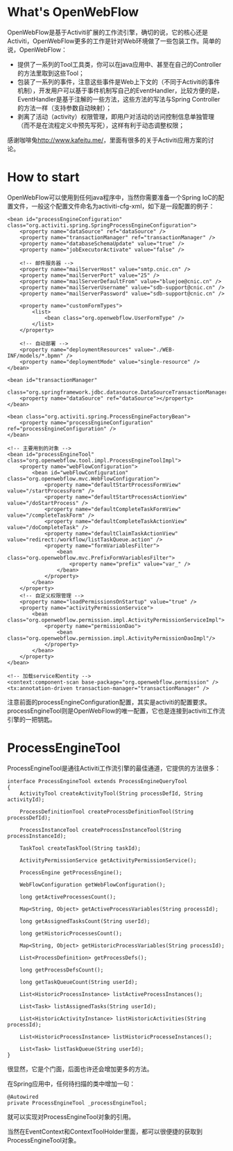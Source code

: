 What's OpenWebFlow
===========

OpenWebFlow是基于Activiti扩展的工作流引擎，确切的说，它的核心还是Activiti，OpenWebFlow更多的工作是针对Web环境做了一些包装工作。简单的说，OpenWebFlow：

* 提供了一系列的Tool工具类，你可以在java应用中、甚至在自己的Controller的方法里取到这些Tool；
* 包装了一系列的事件，注意这些事件是Web上下文的（不同于Activiti的事件机制），开发用户可以基于事件机制写自己的EventHandler，比较方便的是，EventHandler是基于注解的一些方法，这些方法的写法与Spring Controller的方法一样（支持参数自动映射）；
* 剥离了活动（activity）权限管理，即用户对活动的访问控制信息单独管理（而不是在流程定义中预先写死），这样有利于动态调整权限；

感谢咖啡兔<http://www.kafeitu.me/>，里面有很多的关于Activiti应用方案的讨论。

How to start
===========

OpenWebFlow可以使用到任何java程序中，当然你需要准备一个Spring IoC的配置文件，一般这个配置文件命名为activiti-cfg-xml，如下是一段配置的例子：

	<bean id="processEngineConfiguration" class="org.activiti.spring.SpringProcessEngineConfiguration">
		<property name="dataSource" ref="dataSource" />
		<property name="transactionManager" ref="transactionManager" />
		<property name="databaseSchemaUpdate" value="true" />
		<property name="jobExecutorActivate" value="false" />
		
		<!-- 邮件服务器 -->
		<property name="mailServerHost" value="smtp.cnic.cn" />
		<property name="mailServerPort" value="25" />
		<property name="mailServerDefaultFrom" value="bluejoe@cnic.cn" />
		<property name="mailServerUsername" value="sdb-support@cnic.cn" />
		<property name="mailServerPassword" value="sdb-support@cnic.cn" />

		<property name="customFormTypes">
			<list>
				<bean class="org.openwebflow.UserFormType" />
			</list>
		</property>
		
		<!-- 自动部署 -->
		<property name="deploymentResources" value="./WEB-INF/models/*.bpmn" />
		<property name="deploymentMode" value="single-resource" />
	</bean>

	<bean id="transactionManager"
		class="org.springframework.jdbc.datasource.DataSourceTransactionManager">
		<property name="dataSource" ref="dataSource"></property>
	</bean>

	<bean class="org.activiti.spring.ProcessEngineFactoryBean">
		<property name="processEngineConfiguration" ref="processEngineConfiguration" />
	</bean>

	<!-- 主要用到的对象 -->
	<bean id="processEngineTool" class="org.openwebflow.tool.impl.ProcessEngineToolImpl">
		<property name="webFlowConfiguration">
			<bean id="webFlowConfiguration" class="org.openwebflow.mvc.WebFlowConfiguration">
				<property name="defaultStartProcessFormView" value="/startProcessForm" />
				<property name="defaultStartProcessActionView" value="/doStartProcess" />
				<property name="defaultCompleteTaskFormView" value="/completeTaskForm" />
				<property name="defaultCompleteTaskActionView" value="/doCompleteTask" />
				<property name="defaultClaimTaskActionView" value="redirect:/workflow/listTaskQueue.action" />
				<property name="formVariablesFilter">
					<bean class="org.openwebflow.mvc.PrefixFormVariablesFilter">
						<property name="prefix" value="var_" />
					</bean>
				</property>
			</bean>
		</property>
		<!-- 自定义权限管理 -->
		<property name="loadPermissionsOnStartup" value="true" />
		<property name="activityPermissionService">
			<bean class="org.openwebflow.permission.impl.ActivityPermissionServiceImpl">
				<property name="permissionDao">
					<bean class="org.openwebflow.permission.impl.ActivityPermissionDaoImpl"/>
				</property>
			</bean>
		</property>
	</bean>
	
	<!-- 加载service和entity -->
	<context:component-scan base-package="org.openwebflow.permission" />
	<tx:annotation-driven transaction-manager="transactionManager" />
	
	
注意前面的processEngineConfiguration配置，其实是activiti的配置要求。processEngineTool则是OpenWebFlow的唯一配置，它也是连接到activiti工作流引擎的一把钥匙。

ProcessEngineTool
===========

ProcessEngineTool是通往Activiti工作流引擎的最佳通道，它提供的方法很多：

	interface ProcessEngineTool extends ProcessEngineQueryTool
	{
		ActivityTool createActivityTool(String processDefId, String activityId);
	
		ProcessDefinitionTool createProcessDefinitionTool(String processDefId);
	
		ProcessInstanceTool createProcessInstanceTool(String processInstanceId);
	
		TaskTool createTaskTool(String taskId);
	
		ActivityPermissionService getActivityPermissionService();
	
		ProcessEngine getProcessEngine();
	
		WebFlowConfiguration getWebFlowConfiguration();
		
		long getActiveProcessesCount();
	
		Map<String, Object> getActiveProcessVariables(String processId);
	
		long getAssignedTasksCount(String userId);
	
		long getHistoricProcessesCount();
	
		Map<String, Object> getHistoricProcessVariables(String processId);
	
		List<ProcessDefinition> getProcessDefs();
	
		long getProcessDefsCount();
	
		long getTaskQueueCount(String userId);
	
		List<HistoricProcessInstance> listActiveProcessInstances();
	
		List<Task> listAssignedTasks(String userId);
	
		List<HistoricActivityInstance> listHistoricActivities(String processId);
	
		List<HistoricProcessInstance> listHistoricProcesseInstances();
	
		List<Task> listTaskQueue(String userId);
	}
	
很显然，它是个门面，后面也许还会增加更多的方法。

在Spring应用中，任何待扫描的类中增加一句：

	@Autowired
	private ProcessEngineTool _processEngineTool;

就可以实现对ProcessEngineTool对象的引用。

当然在EventContext和ContextToolHolder里面，都可以很便捷的获取到ProcessEngineTool对象。
